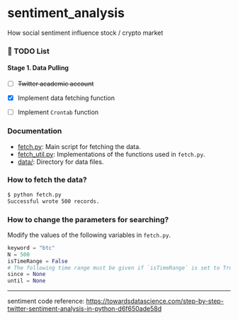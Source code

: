 # sentiment_analysis
How social sentiment influence stock / crypto market

### 📄 TODO List

#### Stage 1. Data Pulling

- [ ] ~~Twitter academic account~~ 
- [x] Implement data fetching function
- [ ] Implement `Crontab` function


### Documentation

* [fetch.py](https://github.com/summerzhang423/sentiment_analysis/blob/main/fetch.py): Main script for fetching the data.
* [fetch_util.py](https://github.com/summerzhang423/sentiment_analysis/blob/main/fetch_util.py): Implementations of the functions used in `fetch.py`.
* [data/](https://github.com/summerzhang423/sentiment_analysis/tree/main/data): Directory for data files.

### How to fetch the data?

```bash
$ python fetch.py 
Successful wrote 500 records.
```

### How to change the parameters for searching?

Modify the values of the following variables in `fetch.py`.

```python
keyword = "btc"
N = 500
isTimeRange = False
# The following time range must be given if `isTimeRange` is set to True
since = None
until = None
```

-------------
sentiment code reference: https://towardsdatascience.com/step-by-step-twitter-sentiment-analysis-in-python-d6f650ade58d

